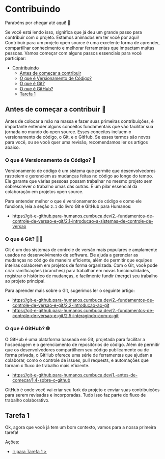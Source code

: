 # Contribuindo

Parabéns por chegar até aqui! 🎉

Se você está lendo isso, significa que já deu um grande passo para contribuir com o projeto. Estamos animados em ter você por aqui! Contribuir para um projeto open source é uma excelente forma de aprender, compartilhar conhecimento e melhorar ferramentas que impactam muitas pessoas. Vamos começar com alguns passos essenciais para você participar:

- [Contribuindo](#contribuindo)
  - [Antes de começar a contribuir](#antes-de-começar-a-contribuir-)
  - [O que é Versionamento de Código?](#o-que-é-versionamento-de-código-)
  - [O que é Git?](#o-que-é-git-)
  - [O que é GitHub?](#o-que-é-github-)
  - [Tarefa 1](#tarefa-1)

## Antes de começar a contribuir 🔨

Antes de colocar a mão na massa e fazer suas primeiras contribuições, é importante entender alguns conceitos fundamentais que vão facilitar sua jornada no mundo do open source. Esses conceitos incluem o versionamento de código, o Git, e o GitHub. Se esses termos são novos para você, ou se você quer uma revisão, recomendamos ler os artigos abaixo.

### O que é Versionamento de Código? 📂

Versionamento de código é um sistema que permite que desenvolvedores rastreiem e gerenciem as mudanças feitas no código ao longo do tempo. Ele garante que várias pessoas possam trabalhar no mesmo projeto sem sobrescrever o trabalho umas das outras. É um pilar essencial da colaboração em projetos open source.

Para entender melhor o que é versionamento de código e como ele funciona, leia a seção `2.1` do livro Git e GitHub para Humanos:

- <https://git-e-github.para-humanos.cumbuca.dev/2.-fundamentos-de-controle-de-versao-e-git/2.1-introducao-a-sistemas-de-controle-de-versao>

### O que é Git? 🧑‍💻

Git é um dos sistemas de controle de versão mais populares e amplamente usados no desenvolvimento de software. Ele ajuda a gerenciar as mudanças no código de maneira eficiente, além de permitir que equipes inteiras colaborem em projetos de forma organizada. Com o Git, você pode criar ramificações (branches) para trabalhar em novas funcionalidades, registrar o histórico de mudanças, e facilmente fundir (merge) seu trabalho ao projeto principal.

Para aprender mais sobre o Git, sugerimos ler o seguinte artigo:

- <https://git-e-github.para-humanos.cumbuca.dev/2.-fundamentos-de-controle-de-versao-e-git/2.2-introducao-ao-git>
- <https://git-e-github.para-humanos.cumbuca.dev/2.-fundamentos-de-controle-de-versao-e-git/2.5-interagindo-com-o-git>

### O que é GitHub? 🌐

O GitHub é uma plataforma baseada em Git, projetada para facilitar a hospedagem e o gerenciamento de repositórios de código. Além de permitir que os desenvolvedores compartilhem seu código publicamente ou de forma privada, o GitHub oferece uma série de ferramentas que ajudam a colaborar, como o controle de issues, pull requests, e automações que tornam o fluxo de trabalho mais eficiente.

- <https://git-e-github.para-humanos.cumbuca.dev/1.-antes-de-comecar/1.4-sobre-o-github>

GitHub é onde você vai criar seu fork do projeto e enviar suas contribuições para serem revisadas e incorporadas. Tudo isso faz parte do fluxo de trabalho colaborativo.

## Tarefa 1

Ok, agora que você já tem um bom contexto, vamos para a nossa primeira tarefa!

Ações:

- [Ir para Tarefa 1 >](/docs/tarefa1.md)
